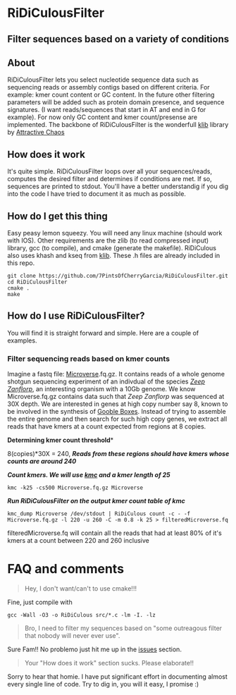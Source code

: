 # RiDiCulousFilter
## Filter sequences based on a variety of conditions

## About
RiDiCulousFilter lets you select nucleotide sequence data such as sequencing reads or assembly contigs
based on different criteria. For example: kmer count content or GC content. In the future 
other filtering parameters will be added such as protein domain presence, and sequence 
signatures. (I want reads/sequences that start in AT and end in G for example). For now
only GC content and kmer count/presense are implemented.
The backbone of RiDiCulousFilter is the wonderfull [klib](https://github.com/attractivechaos/klib) library by [Attractive Chaos](https://github.com/attractivechaos)

## How does it work
It's quite simple. RiDiCulousFilter loops over all your sequences/reads, 
computes the desired filter and determines if conditions are met. If so,
sequences are printed to stdout. You'll have a better understandig if you
dig into the code I have tried to document it as much as possible.

## How do I get this thing
Easy peasy lemon squeezy. You will need any linux machine (should work with IOS).
Other requirements are the zlib (to read compressed input) library, gcc (to compile), and cmake (generate the makefile).
RiDiCulous also uses khash and kseq from [klib](https://github.com/attractivechaos/klib). These .h files are already included in this repo. 

```
git clone https://github.com/7PintsOfCherryGarcia/RiDiCulousFilter.git
cd RiDiCulousFilter
cmake .
make
```

## How do I use RiDiCulousFilter?

You will find it is straight forward and simple. Here are a couple of examples.

### Filter sequencing reads based on kmer counts
Imagine a fastq file: [Microverse](https://rickandmorty.fandom.com/wiki/Microverse).fq.gz. It contains reads of a whole genome shotgun sequencing experiment of an indivdual of the species [*Zeep Zanflorp*](https://rickandmorty.fandom.com/wiki/Zeep_Xanflorp), an interesting organism with a 10Gb genome. We know Microverse.fq.gz contains data such that *Zeep Zanflorp* was sequenced at 30X depth. We are interested in genes at high copy number say 8, known to be involved in the synthesis of [Gooble Boxes](https://rickandmorty.fandom.com/wiki/Gooble_Box). Instead of trying to assemble the entire genome and then search for such high copy genes, we extract all reads that have kmers at a count expected from regions at 8 copies.

**Determining kmer count threshold***

8(copies)*30X = 240, ***Reads from these regions should have kmers whose counts are around 240***

***Count kmers. We will use [kmc](https://github.com/refresh-bio/KMC) and a kmer length of 25***

```
kmc -k25 -cs500 Microverse.fq.gz Microverse
```

***Run RiDiCulousFilter on the output kmer count table of kmc***

```
kmc_dump Microverse /dev/stdout | RiDiCulous count -c - -f Microverse.fq.gz -l 220 -u 260 -C -m 0.8 -k 25 > filteredMicroverse.fq
```

filteredMicroverse.fq will contain all the reads that had at least 80% of it's kmers at a count between 220 and 260 inclusive


# FAQ and comments

> Hey, I don't want/can't to use cmake!!!

Fine, just compile with

```
gcc -Wall -O3 -o RiDiCulous src/*.c -lm -I. -lz 
```

> Bro, I need to filter my sequences based on "some outreagous filter that nobody will never ever use". 

Sure Fam!! No problemo just hit me up in the [issues](https://github.com/7PintsOfCherryGarcia/RiDiCulousFilter/issues) section. 

> Your "How does it work" section sucks. Please elaborate!!

Sorry to hear that homie. I have put significant effort in documenting almost every single line of code.
Try to dig in, you will it easy, I promise :)
